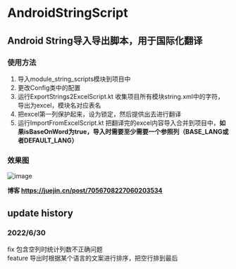 # AndroidStringScript
## Android String导入导出脚本，用于国际化翻译
### 使用方法
1. 导入module_string_scripts模块到项目中
2. 更改Config类中的配置
3. 运行ExportStrings2ExcelScript.kt 收集项目所有模块string.xml中的字符，导出为excel，模块名对应表名
4. 把excel第一列保护起来，设为锁定，然后提供出去进行翻译
5. 运行ImportFromExcelScript.kt 把翻译完的excel内容导入合并到项目中，**如果isBaseOnWord为true，导入时需要至少需要一个参照列（BASE_LANG或者DEFAULT_LANG）**

### 效果图
![image](https://user-images.githubusercontent.com/20135323/160737865-57cc68a8-d822-49e5-b6cb-0004c962ffa0.png)

**博客 https://juejin.cn/post/7056708227060203534**

## update history
### 2022/6/30  
fix 包含空列时统计列数不正确问题  
feature 导出时根据某个语言的文案进行排序，把空行排到最后
